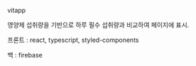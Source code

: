 vitapp

영양제 섭취량을 기반으로 하루 필수 섭취량과 비교하여 페이지에 표시.

프론트 : react, typescript, styled-components

백 : firebase
